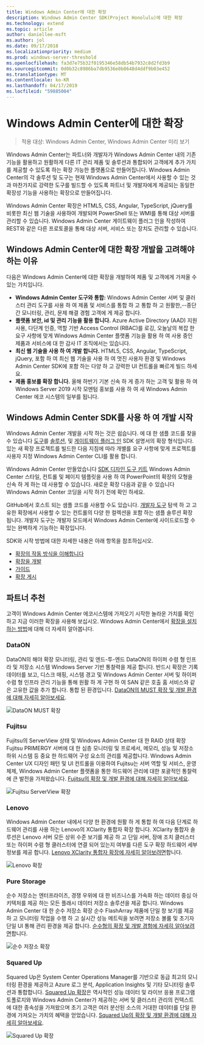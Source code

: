 ```yaml
---
title: Windows Admin Center에 대한 확장
description: Windows Admin Center SDK(Project Honolulu)에 대한 확장
ms.technology: extend
ms.topic: article
author: daniellee-msft
ms.author: jol
ms.date: 09/17/2018
ms.localizationpriority: medium
ms.prod: windows-server-threshold
ms.openlocfilehash: fa3d7e75b32f0195346e58db54b7932c8d2fd3b9
ms.sourcegitcommit: 0d0b32c8986ba7db9536e0b8648d4ddf9b03e452
ms.translationtype: MT
ms.contentlocale: ko-KR
ms.lasthandoff: 04/17/2019
ms.locfileid: "59885004"
---
```

# <a name="extensions-for-windows-admin-center"></a>Windows Admin Center에 대한 확장

>적용 대상: Windows Admin Center, Windows Admin Center 미리 보기

Windows Admin Center는 파트너와 개발자가 Windows Admin Center 내의 기존 기능을 활용하고 원활하게 다른 IT 관리 제품 및 솔루션과 통합되어 고객에게 추가 가치를 제공할 수 있도록 하는 확장 가능한 플랫폼으로 만들어집니다. Windows Admin Center의 각 솔루션 및 도구는 현재 Windows Admin Center에서 사용할 수 있는 것과 마찬가지로 강력한 도구를 빌드할 수 있도록 파트너 및 개발자에게 제공되는 동일한 확장성 기능을 사용하는 확장으로 만들어집니다.

Windows Admin Center 확장은 HTML5, CSS, Angular, TypeScript, jQuery를 비롯한 최신 웹 기술을 사용하여 개발되며 PowerShell 또는 WMI를 통해 대상 서버를 관리할 수 있습니다. Windows Admin Center 게이트웨이 플러그 인을 작성하여 REST와 같은 다른 프로토콜을 통해 대상 서버, 서비스 또는 장치도 관리할 수 있습니다.

## <a name="why-you-should-consider-developing-an-extension-for-windows-admin-center"></a>Windows Admin Center에 대한 확장 개발을 고려해야 하는 이유

다음은 Windows Admin Center에 대한 확장을 개발하여 제품 및 고객에게 가져올 수 있는 가치입니다.

- **Windows Admin Center 도구와 통합:** Windows Admin Center 서버 및 클러스터 관리 도구를 사용 하 여 제품 및 서비스를 통합 하 고 통합 하 고 원활한,--종단 간 모니터링, 관리, 문제 해결 경험 고객에 게 제공 합니다.
- **플랫폼 보안, id 및 관리 기능을 활용 합니다.** Azure Active Directory (AAD) 지원 사용, 다단계 인증, 역할 기반 Access Control (RBAC)를 로깅, 오늘날의 복잡 한 요구 사항에 맞게 Windows Admin Center 플랫폼 기능을 활용 하 여 사용 중인 제품과 서비스에 대 한 감사 IT 조직에서는 있습니다.
- **최신 웹 기술을 사용 하 여 개발 합니다.** HTML5, CSS, Angular, TypeScript, jQuery, 포함 하 여 최신 웹 기술을 사용 하 여 멋진 사용자 환경 및 Windows Admin Center SDK에 포함 하는 다양 하 고 강력한 UI 컨트롤을 빠르게 빌드 하세요.
- **제품 홍보를 확장 합니다.** 올해 하반기 기본 신속 하 게 증가 하는 고객 및 활용 하 여 Windows Server 2019 시작 모멘텀 홍보를 사용 하 여 새 Windows Admin Center 에코 시스템의 일부를 됩니다.

## <a name="start-developing-with-the-windows-admin-center-sdk"></a>Windows Admin Center SDK를 사용 하 여 개발 시작

Windows Admin Center 개발을 시작 하는 것은 쉽습니다.  에 대 한 샘플 코드를 찾을 수 있습니다 [도구](develop-tool.md)를 [솔루션](develop-solution.md), 및 [게이트웨이 플러그 인](develop-gateway-plugin.md) SDK 설명서의 확장 형식입니다. 있는 새 확장 프로젝트를 빌드한 다음 지침에 따라 개별를 요구 사항에 맞게 프로젝트를 사용자 지정 Windows Admin Center CLI를 활용 합니다.

Windows Admin Center 만들었습니다 [SDK 디자인 도구 키트](https://github.com/Microsoft/windows-admin-center-sdk/blob/master/WindowsAdminCenterDesignToolkit.zip) Windows Admin Center 스타일, 컨트롤 및 페이지 템플릿을 사용 하 여 PowerPoint의 확장의 모형을 신속 하 게 하는 데 사용할 수 있습니다. 새로운 확장 다음과 같을 수 있습니다 Windows Admin Center 코딩을 시작 하기 전에 확인 하세요.

GitHub에서 호스트 되는 샘플 코드를 사용할 수도 있습니다. [개발자 도구](https://aka.ms/wacsdk) 탐색 하 고 고유한 확장에서 사용할 수 있는 컨트롤의 다양 한 컬렉션을 포함 하는 샘플 솔루션 확장 됩니다. 개발자 도구는 개발자 모드에서 Windows Admin Center에 사이드로드할 수 있는 완벽하게 기능하는 확장입니다.

SDK와 시작 방법에 대한 자세한 내용은 아래 항목을 참조하십시오.

- [확장의 작동 방식을 이해합니다](understand-extensions.md)
- [확장을 개발](developing-extensions.md)
- [가이드](guides.md)
- [확장 게시](publish-extensions.md)

## <a name="partner-spotlight"></a>파트너 추천

고객이 Windows Admin Center 에코시스템에 가져오기 시작한 놀라운 가치를 확인하고 지금 이러한 확장을 사용해 보십시오. Windows Admin Center에서 [확장을 설치하는 방법](../configure/using-extensions.md)에 대해 더 자세히 알아봅니다.

### <a name="dataon"></a>DataON

DataON의 해야 확장 모니터링, 관리 및 엔드-투-엔드 DataON의 하이퍼 수렴 형 인프라 및 저장소 시스템 Windows Server 기반 통찰력을 제공 합니다. 반드시 확장은 기록 데이터를 보고, 디스크 매핑, 시스템 경고 및 Windows Admin Center 서버 및 하이퍼 수렴 형 인프라 관리 기능을 통해 원활 하 게 구현 하 여 SAN 같은 호출 홈 서비스와 같은 고유한 값을 추가 합니다. 통합 된 환경입니다. [DataON의 MUST 확장 및 개발 환경에 대해 자세히 알아보세요](case-studies/dataon.md).

![DataON MUST 확장](../media/extensibility-overview/dataon-must-extension.png)

### <a name="fujitsu"></a>Fujitsu

Fujitsu의 ServerView 상태 및 Windows Admin Center 대 한 RAID 상태 확장 Fujitsu PRIMERGY 서버에 대 한 심층 모니터링 및 프로세서, 메모리, 성능 및 저장소 하위 시스템 등 중요 한 하드웨어 구성 요소의 관리를 제공합니다. Windows Admin Center UX 디자인 패턴 및 UI 컨트롤을 이용하여 Fujitsu는 서버 역할 및 서비스, 운영 체제, Windows Admin Center 플랫폼을 통한 하드웨어 관리에 대한 포괄적인 통찰력에 큰 발전을 가져왔습니다. [Fujitsu의 확장 및 개발 환경에 대해 자세히 알아보세요](case-studies/fujitsu.md).

![Fujitsu ServerView 확장](../media/extensibility-overview/fujitsu-serverview-extension.png)

### <a name="lenovo"></a>Lenovo

Windows Admin Center 내에서 다양 한 환경에 원활 하 게 통합 하 여 다음 단계로 하드웨어 관리를 사용 하는 Lenovo의 XClarity 통합자 확장 합니다. XClarity 통합자 솔루션은 Lenovo 서버 모든 상위 수준 보기를 제공 하 고 단일 서버, 장애 조치 클러스터 또는 하이퍼 수렴 형 클러스터에 연결 되어 있는지 여부를 다른 도구 확장 하드웨어 세부 정보를 제공 합니다. [Lenovo XClarity 통합자 확장에 자세히 알아보려면](case-studies/lenovo.md)합니다.

![Lenovo 확장](../media/extensibility-overview/lenovo-extension.png)

### <a name="pure-storage"></a>Pure Storage

순수 저장소는 엔터프라이즈, 경쟁 우위에 대 한 비즈니스를 가속화 하는 데이터 중심 아키텍처를 제공 하는 모든 플래시 데이터 저장소 솔루션을 제공 합니다. Windows Admin Center 대 한 순수 저장소 확장 순수 FlashArray 제품에 단일 창 보기를 제공 하 고 모니터링 작업을 수행 하 고 실시간 성능 메트릭을 보려면 저장소 볼륨 및 초기자 단일 UI 통해 관리 환경을 제공 합니다. [순수형의 확장 및 개발 경험에 자세히 알아보려면](case-studies/purestorage.md)합니다.

![순수 저장소 확장](../media/extensibility-overview/purestorage-extension.png)

### <a name="squared-up"></a>Squared Up

Squared Up은 System Center Operations Manager를 기반으로 동급 최고의 모니터링 환경을 제공하고 Azure 로그 분석, Application Insights 및 기타 모니터링 솔루션과 통합합니다. [Squared Up 확장](https://squaredup.com/product/honolulu/windows-admin-center-extension/?utm_source=microsoft-docs&utm_medium=public-relations&utm_campaign=honolulu)은 역사적인 성능 데이터 및 라이브 응용 프로그램 토폴로지와 Windows Admin Center가 제공하는 서버 및 클러스터 관리의 컨텍스트에 대한 종속성을 가져왔으며 초기 고객은 여러 분산된 소스의 거대한 데이터를 단일 환경에 가져오는 가치의 혜택을 얻었습니다. [Squared Up의 확장 및 개발 환경에 대해 자세히 알아보세요](case-studies/squared-up.md).

![Squared Up 확장](../media/extensibility-overview/squaredup-extension.png)